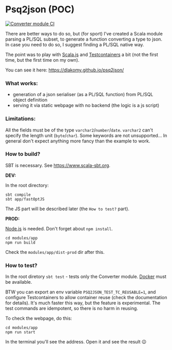 # Psq2json (POC)
[![Converter module CI](https://github.com/DLakomy/psq2json/actions/workflows/scala.yml/badge.svg)](https://github.com/DLakomy/psq2json/actions/workflows/scala.yml)

There are better ways to do so, but (for sport) I've created a Scala module parsing a PL/SQL subset, to generate a function converting a type to json. In case you need to do so, I suggest finding a PL/SQL native way.

The point was to play with [Scala.js](https://www.scala-js.org) and [Testcontainers](https://github.com/testcontainers) a bit (not the first time, but the first time on my own).

You can see it here: https://dlakomy.github.io/psq2json/

### What works:
- generation of a json serialiser (as a PL/SQL function) from PL/SQL object definition
- serving it via static webpage with no backend (the logic is a js script)

### Limitations:
All the fields must be of the type `varchar2`/`number`/`date`. `varchar2` can't specify the length unit (`byte`/`char`). Some keywords are not unsupported... In general don't expect anything more fancy than the example to work.

### How to build?

SBT is necessary. See https://www.scala-sbt.org.

**DEV:**

In the root directory:
```
sbt compile
sbt app/fastOptJS
```
The JS part will be described later (the `How to test?` part).

**PROD:**

[Node.js](https://nodejs.org/en) is needed. Don't forget about `npm install`.
```
cd modules/app
npm run build
```
Check the `modules/app/dist-prod` dir after this.
### How to test?

In the root diretory `sbt test` - tests only the Converter module. [Docker](https://www.docker.com) must be available.

BTW you can export an env variable `PSQ2JSON_TEST_TC_REUSABLE=1`, and configure Testcontainers to allow container reuse (check the documentation for details). It's much faster this way, but the feature is experimental. The test commands are idempotent, so there is no harm in reusing.

To check the webpage, do this:
```
cd modules/app
npm run start
```
In the terminal you'll see the address. Open it and see the result 😉
